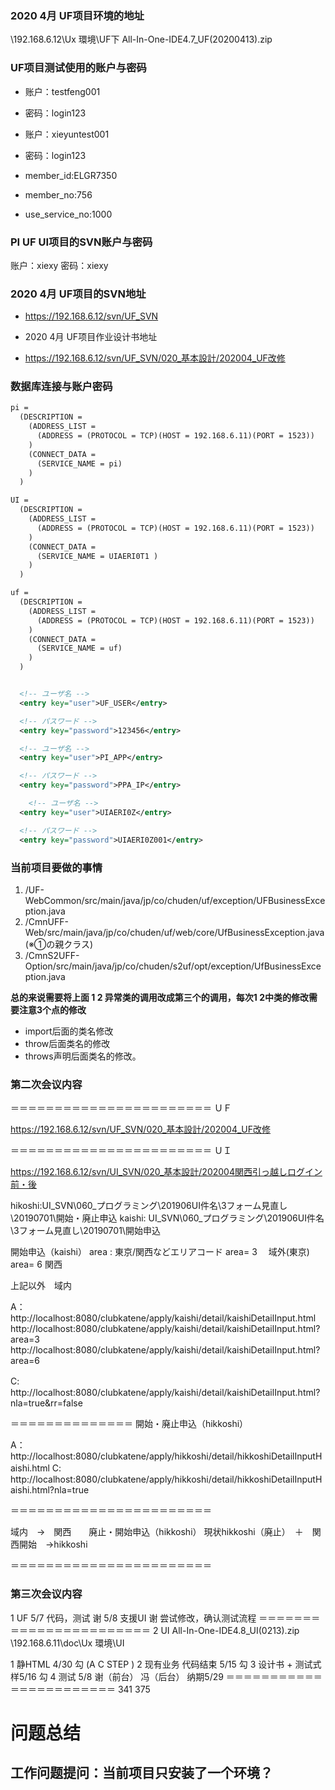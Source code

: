 

###  2020 4月 UF项目环境的地址
\\192.168.6.12\Ux 環境\UF下
All-In-One-IDE4.7_UF(20200413).zip

### UF项目测试使用的账户与密码

+ 账户：testfeng001　
+ 密码：login123

+ 账户：xieyuntest001
+ 密码：login123
+ member_id:ELGR7350
+ member_no:756
+ use_service_no:1000


### PI UF UI项目的SVN账户与密码
账户：xiexy
密码：xiexy

### 2020 4月 UF项目的SVN地址
+ https://192.168.6.12/svn/UF_SVN

+ 2020 4月 UF项目作业设计书地址
+ https://192.168.6.12/svn/UF_SVN/020_基本設計/202004_UF改修

### 数据库连接与账户密码

```xml
pi =
  (DESCRIPTION =
    (ADDRESS_LIST =
      (ADDRESS = (PROTOCOL = TCP)(HOST = 192.168.6.11)(PORT = 1523))
    )
    (CONNECT_DATA =
      (SERVICE_NAME = pi)
    )
  )

UI =
  (DESCRIPTION =
    (ADDRESS_LIST =
      (ADDRESS = (PROTOCOL = TCP)(HOST = 192.168.6.11)(PORT = 1523))
    )
    (CONNECT_DATA =
      (SERVICE_NAME = UIAERI0T1 )
    )
  )

uf =
  (DESCRIPTION =
    (ADDRESS_LIST =
      (ADDRESS = (PROTOCOL = TCP)(HOST = 192.168.6.11)(PORT = 1523))
    )
    (CONNECT_DATA =
      (SERVICE_NAME = uf)
    )
  )


  <!-- ユーザ名 -->
  <entry key="user">UF_USER</entry>

  <!-- パスワード -->
  <entry key="password">123456</entry>

  <!-- ユーザ名 -->
  <entry key="user">PI_APP</entry>

  <!-- パスワード -->
  <entry key="password">PPA_IP</entry>

    <!-- ユーザ名 -->
  <entry key="user">UIAERI0Z</entry>

  <!-- パスワード -->
  <entry key="password">UIAERI0Z001</entry>
```




### 当前项目要做的事情
1. /UF-WebCommon/src/main/java/jp/co/chuden/uf/exception/UFBusinessException.java
2. /CmnUFF-Web/src/main/java/jp/co/chuden/uf/web/core/UfBusinessException.java(※①の親クラス)
3. /CmnS2UFF-Option/src/main/java/jp/co/chuden/s2uf/opt/exception/UfBusinessException.java

**总的来说需要将上面 1 2 异常类的调用改成第三个的调用，每次1 2中类的修改需要注意3个点的修改**

- import后面的类名修改
- throw后面类名的修改
- throws声明后面类名的修改。

### 第二次会议内容
＝＝＝＝＝＝＝＝＝＝＝＝＝＝＝＝＝＝＝＝＝＝＝
ＵＦ

https://192.168.6.12/svn/UF_SVN/020_基本設計/202004_UF改修

＝＝＝＝＝＝＝＝＝＝＝＝＝＝＝＝＝＝＝＝＝＝＝
ＵＩ

https://192.168.6.12/svn/UI_SVN/020_基本設計/202004関西引っ越しログイン前・後


hikoshi:UI_SVN\060_プログラミング\201906UI件名\3フォーム見直し\20190701\開始・廃止申込
kaishi: UI_SVN\060_プログラミング\201906UI件名\3フォーム見直し\20190701\開始申込


開始申込（kaishi）
area : 東京/関西などエリアコード
area= 3 　域外(東京)        
area= 6  関西        

上記以外　域内

A：http://localhost:8080/clubkatene/apply/kaishi/detail/kaishiDetailInput.html
      http://localhost:8080/clubkatene/apply/kaishi/detail/kaishiDetailInput.html?area=3
      http://localhost:8080/clubkatene/apply/kaishi/detail/kaishiDetailInput.html?area=6

C:　http://localhost:8080/clubkatene/apply/kaishi/detail/kaishiDetailInput.html?nla=true&rr=false

＝＝＝＝＝＝＝＝＝＝＝＝＝＝
開始・廃止申込（hikkoshi）

A：http://localhost:8080/clubkatene/apply/hikkoshi/detail/hikkoshiDetailInputHaishi.html
C:　http://localhost:8080/clubkatene/apply/hikkoshi/detail/hikkoshiDetailInputHaishi.html?nla=true

＝＝＝＝＝＝＝＝＝＝＝＝＝＝＝＝＝＝＝＝＝＝＝

域内　→　関西　　廃止・開始申込（hikkoshi）
現状hikkoshi（廃止）　＋　関西開始　→hikkoshi

＝＝＝＝＝＝＝＝＝＝＝＝＝＝＝＝＝＝＝＝＝＝＝

### 第三次会议内容
1 UF
5/7     代码，测试      谢
5/8     支援UI    谢
尝试修改，确认测试流程
＝＝＝＝＝＝＝＝＝＝＝＝＝＝＝＝＝＝＝＝＝＝＝
2 UI
All-In-One-IDE4.8_UI(0213).zip
\\192.168.6.11\doc\Ux 環境\UI

1 静HTML       4/30      勾  (A   C   STEP )
2 现有业务   代码结束   5/15   勾
3 设计书 + 测试式样5/16     勾
4  测试  5/8       谢（前台）  冯（后台）   纳期5/29
＝＝＝＝＝＝＝＝＝＝＝＝＝＝＝＝＝＝＝＝＝＝＝
341 375

# 问题总结
## 工作问题提问：当前项目只安装了一个环境？

